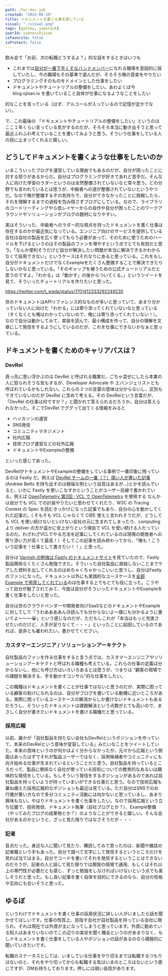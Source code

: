 ```yaml
---
path: /for-doc-job
created: "2023-09-19"
title: ドキュメントを書く仕事を探している
visual: "./visual.png"
tags: [gatsby, jamstack]
userId: sadnessOjisan
isFavorite: false
isProtect: false
---
```


飲み会で「お前、次の転職どうするよ？」的な話をするときはいつも

- これまでは[自分が一番下手くそなバンドメンバー](https://shop.ohmsha.co.jp/shopdetail/000000001848/)になれる職場を意図的に探していたし、今の職場もその基準で選んだが、そろそろ俺の音楽をやりたい
- プログラミングそのものをドメインとした仕事をしたい
- ドキュメントやチュートリアルの整備をしたい。あわよくば今 blog.ojisan.io を書いていること自体が仕事になるようなことをしたい

的なことを言っている（はず、アルコールが入っているので記憶が定かでない）。

で、この最後の 「ドキュメントやチュートリアルの整備をしたい」というのはここ１年くらい言っている気がするのだが、そろそろ本当に動き出そうと思って最近ふわふわ考えていることを書いてみようと思う。そういう仕事をしている人の目に止まってくれると嬉しい。

## どうしてドキュメントを書くような仕事をしたいのか

いまこういったブログを運営している理由でもあるのだが、自分が困ったことに対する怒りがあるからだ。自分はプログラミングが好きであれど苦手だ。そんな人に向けた学習のラダーというのは全然整備されていないなと常々思う。どの分野でも言われているとは思うが、中級者への道が整備されていないというやつだ。なので俺が整備するぞの気持ちで、自分ができなかったことに挑戦したら、それを理解するまでの過程を包み隠さずブログにしている。なので、ライブラリのコードリーディングやら低レイヤーからの自作や自分が困ったことのワークアラウンドやソリューションがブログの題材になりやすい。

実はそういった、中級者へのラダー的な視点を持ったドキュメントを書く仕事は存在するのかが最近気になっている。エンジニア向けのサービスを提供している会社は自社の製品を広く使ってもらう必要があって、そのために使うためのハードルを下げるというのはその製品のファンを増やすという点でとても有効だと思う。「なんか便利そうだけど自分が解決したい問題が本当に解決できるかわからなくて採用できない」というケースはそれなりにあると思っている。これをもし自分がドキュメントだけでなくExampleをたくさん整備することで解決できたりしないかなと思っている。「そのギャップを補うための公式チュートリアルだと思うのですよ。「わかる」は「動かす」の後からついてくる。」というツイートを見て、そういったチュートリアルを作りたいと思った。

https://twitter.com/t_wada/status/1701412333292249235

世のドキュメントはAPIリファレンス的なものが多いと思っていて、あまり分かっていない人に向けた「わかる」には寄り添ってくれていないなと思っている（すくなくとも俺はわかっていないので、俺には寄り添ってくれていない！）。なので自分は動かしてみて、実装を読んで、最小構成を作って、自分の理解を文章にして発信をするようにしているのだが、これを仕事にできないかなぁと思っている。

## ドキュメントを書くためのキャリアパスは？

### DevRel

真っ先に思い浮かぶのは DevRel と呼ばれる職業だ。ごちゃ混ぜにしたら本業の人に怒られそうな気もするが、Developer Advocate や エバンジェリストとも呼ばれているかもしれない。これらの３つの言葉の意味は分からないし、区別もできていないのだが DevRel に含めて考える。その DevRelという言葉だが、「DevRel の仕事は何ですか？」と聞かれて答えられるだろうか。自分は答えられなかった。そこでDevRel でググって出てくる情報をみると

- ハッカソンの運営
- SNS発信
- コミュニティマネジメント
- 社内広報
- 技術ブログ運営などの社外広報
- ドキュメントやExampleの整備

といった感じであった。

DevRelがドキュメントやExampleの整備をしている事例で一番印象に残っているのは Fastly だ。例えば [DevRel チームの一番（？）偉い人が書いた記事](https://www.fastly.com/jp/blog/andrew-betts) (Andrew Betts を持ち出すのは極端な例という自覚はあるが…)とかを読んでいると、いかに Fastly を使いこなすかということがユーザー目線で書かれている。例えば [OpenTelemetry 第2回 : VCL で OpenTelemetry](https://www.fastly.com/jp/blog/opentelemetry-part-2-using-opentelemetry-in-vcl) を使用する なんかは自分でも VCL での計装やりたいと思わせてくれたり、W3C の Tracing Context の Spec を読むきっかけになった記事でもあり、自分の心を動かしてくれた記事だ。( そもそも VCL じゃなくて C@E 使えと言われそうだが、どうしても VCL を使い続けないといけない会社の元に生まれてしまったり、computing より deliver の方が遥かに安上がりという理由で VCL を使い続ける人だっているのだ。わざわざVCLでやる方法を記事にしてくれているのは現場の開発者への寄り添い力が高くて最高！）そしてこの記事を読み終わってから、「俺も！こういう記事を！仕事として書きたい！！」と思った。

自分は [Varnish の勉強は Fastly のドキュメントサイト](https://docs.fastly.com/ja/guides/guide-to-vcl)を見ていたので、Fastly 製品関係なくたくさん勉強できた。そういった自社製品に直結しないことまでケアした資料を出してくれるのはめちゃくちゃかっこいいと思うし、自分はFastlyのファンになった。ドキュメント以外にも実践的なユースケースを[全部 Example で用意してくれている](https://developer.fastly.com/solutions/examples/)のは仕事する上でもとても役に立った。こうやって自分が魅了されてみて、今度は自分がそういったドキュメントやExampleを書く仕事をしたいと思った。

自分は世のクラウドベンダーや開発者向けSaaSなどのドキュメントやExampleに対してして「うわああああん😢読んでも分からないよ〜僕にも分かるように書いてよ〜〜〜😭」という感じなのだが、ただもしこれが「本当はもっと充実させたいのだけど、人手が足りなくて・・・」といったことに起因しているのであれば、是非とも雇われたい。書かせてください。

### カスタマーエンジニア / ソリューションアーキテクト

自社製品のファンを作る仕事をすると言う点では、カスタマーエンジニアやソリューションアーキテクトと呼ばれる職種も考えている。これらの仕事の定義は分からないし、他にも呼び方はいろいろあるとは思うが、つまりは "顧客の現場での課題を解決する、手を動かすコンサル"的な仕事をしたい。

この職種はドキュメントを書くことが仕事ではないと思うのだが、実際に困っている顧客の助けになれるのは、自分がブログを書いている動機に近いところがある。実際に困っているユースケースの解消からしか書けないドキュメントもあるだろうし、そういったドキュメントは課題解決という点数がとても高いので、まさしく自分が書きたいドキュメントを書ける職種だと思っている。

### 採用広報

以前、誰かが「自社製品を持たない会社もDevRelというポジションを作っていて、本来のDevRelという意味が変容している」みたいなことをツイートしていた。本来の意味というのが何かはよく分からなかったが、元々から広報という側面はあったはずでそれが製品ユーザーではなく、採用候補者やコミュニティにも向き始める仕事が生まれているということだと思う。自社製品を持っているところだって、製品に関係なく自社が使っている技術についての教育的なあるいは趣味的な発信をしている。もしそういう発信をするポジションがあるのであれば自社製品を持っていようが持っていまいができる仕事だと思う。なので技術広報も兼ね備えた採用広報的なポジションも最近は見ている。ただ自分はSNSでのお行儀が悪い方なので多分コミュニティ活動には向かないと思っているし、あまり興味もない。やはりドキュメントを書く仕事をしたい。なので採用広報という立ち位置で、技術発信、ドキュメント執筆（自社ブログとか？）、Example整備（やってみたブログの成果物とか？）のようなことができると嬉しい。そんな会社があるのかというと、ざっと見た限りではなさそうだが・・・

### 記者

盲点だった。身近な人に聞いて見たり、購読してみて思ったのは、新聞や雑誌の記者職という手もあった。自分で調べて文字にして発信するというところだけを見れば当てはまる。自分でコードを書いてそれを発信するということはできないのだろうが、記者の人と話して見た限りでは開発の現場で通用、もしくはそれ以上の専門性が必要だとも感じ、ずっと勉強をしなければいけないという点でも楽しそうだと思った。もし良い記事を書く自体を目的にできるのなら、自分の性格や志向にも合いそうと思った。

## ゆるぼ

というわけでドキュメントを書く仕事の採用状況に詳しい人がいましたら話を聞かせてほしいです。仕事の性質上、目指す会社が自社製品を持っている会社に限られ、それは現在では外資が主になってしまうと思っています。外資に勤めている知人はあまりいないのでこの辺りの実状を聞く機会というのがあまりなく、もしドキュメントを書く仕事をしている人やポジションの話があるのなら積極的に聞いていきたいです。

転職のステータスとしては、いましている仕事をやり切るまでは転職するつもりはないのと、それをやり切ってからも転職する気はいまのところはないという感じですが、DMお待ちしております。押しには弱い自信があります。
